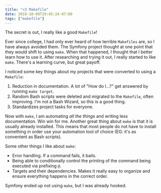 ```yaml
---
title: "<3 Makefile"
date: 2018-10-09T19:45:24-07:00
tags: ["makefile"]
---
```


The secret is out, I really like a good `Makefile`!

<!--more-->

Ever since college, I had only ever heard of how terrible `Makefiles` are, so
I have always avoided them.  The Symfony project thought at one point that
they would shift to using `make`.  When that happened, I thought that
I better learn how to use it.  After researching and trying it out, 
I really started to like `make`.  There's a learning curve, but great payoff.

I noticed some key things about my projects that were converted to using a
`Makefile`:

1. Reduction in documentation.  A lot of "How do I...?" get answered by
   running `make target`.
2. Random Bash scripts were deleted and migrated to the `Makefile`, often
   improving.  I'm not a Bash Wizard, so this is a good thing.
3. Standardizes project tasks for everyone.

Now with `make`, I am automating _all the things_ and writing less documentation.
Win win for me.  Another great thing about `make` is that it is usually already
installed. This means that most people do not have to install something in order
use your automation tool of choice (EG: it's as convenient as Bash scripts).

Some other things I like about `make`:

* Error handling.  If a command fails, it bails.
* Being able to conditionally control the printing of the command being
  executed via prefixing `@`.
* Targets and their dependencies.  Makes it really easy to organize and
  ensure everything happens in the correct order.

Symfony ended up not using `make`, but I was already hooked.